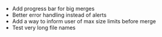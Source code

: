 - Add progress bar for big merges
- Better error handling instead of alerts
- Add a way to inform user of max size limits before merge
- Test very long file names